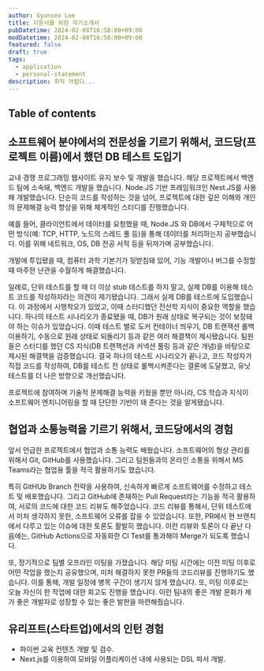 ```yaml
---
author: Gyunseo Lee
title: 지원서를 위한 자기소개서
pubDatetime: 2024-02-08T16:58:00+09:00
modDatetime: 2024-02-08T16:58:00+09:00
featured: false
draft: true
tags:
  - application
  - personal-statement
description: 취직 어렵다...
---
```


## Table of contents

## 소프트웨어 분야에서의 전문성을 기르기 위해서, 코드당(프로젝트 이름)에서 했던 DB 테스트 도입기

교내 경쟁 프로그래밍 웹사이트 유지 보수 및 개발을 했습니다. 해당 프로젝트에서 백엔드 팀에 소속돼, 백엔드 개발을 했습니다. Node.JS 기반 프레임워크인 Nest.JS를 사용해 개발했습니다. 단순히 코드를 작성하는 것을 넘어, 프로젝트에 대한 깊은 이해와 개인의 문제해결 능력 향상을 위해 체계적인 스터디를 진행했습니다.

예를 들어, 클라이언트에서 데이터를 요청했을 때, Node.JS 와 DB에서 구체적으로 어떤 방식(예: TCP, HTTP, 노드의 스레드 풀 등)을 통해 데이터를 처리하는지 공부했습니다. 이를 위해 네트워크, OS, DB 전공 서적 등을 뒤져가며 공부했습니다.

개발에 투입됐을 때, 컴퓨터 과학 기본기가 뒷받침돼 있어, 기능 개발이나 버그를 수정할 때 마주한 난관을 수월하게 해결했습니다.

일례로, 단위 테스트를 할 때 더 이상 stub 테스트를 하지 말고, 실제 DB를 이용해 테스트 코드를 작성하자라는 의견이 제기됐습니다. 그래서 실제 DB를 테스트에 도입했습니다. 이 과정에서 시행착오가 있었고, 이때 스터디했던 전산학 지식이 중요한 역할을 했습니다. 하나의 테스트 시나리오가 종료됐을 때, DB가 원래 상태로 복구되는 것이 보장돼야 하는 이슈가 있었습니다. 이때 테스트 별로 도커 컨테이너 띄우기, DB 트랜잭션 롤백 이용하기, 수동으로 원래 상태로 되돌리기 등과 같은 여러 해결책이 제시됐습니다. 팀원들은 스터디를 했던 CS 지식(DB 트랜잭션과 커넥션 풀링 등과 같은 개념)을 바탕으로 제시된 해결책을 검증했습니다. 결국 하나의 테스트 시나리오가 끝나고, 코드 작성자가 직접 코드를 작성하여, DB를 테스트 전 상태로 롤백시켜준다는 결론에 도달했고, 유닛 테스트를 더 나은 방향으로 개선했습니다.

프로젝트에 참여하며 기술적 문제해결 능력을 키웠을 뿐만 아니라, CS 학습과 지식이 소프트웨어 엔지니어링을 할 때 단단한 기반이 돼 준다는 것을 알게됐습니다.

## 협업과 소통능력을 기르기 위해서, 코드당에서의 경험

앞서 언급한 프로젝트에서 협업과 소통 능력도 배웠습니다. 소프트웨어의 형상 관리를 위해서 Git, GitHub를 사용했습니다. 그리고 팀원들과의 온라인 소통을 위해서 MS Teams라는 협업용 툴을 적극 활용하기도 했습니다.

특히 GitHUb Branch 전략을 사용하여, 신속하게 빠르게 소프트웨어를 수정하고 테스트 및 배포했습니다. 그리고 GitHub에 존재하는 Pull Request라는 기능을 적극 활용하여, 서로의 코드에 대한 코드 리뷰도 해주었습니다. 코드 리뷰를 통해서, 단위 테스트에서 미처 생각하지 못한, 소프트웨어 오류를 잡을 수 있었습니다. 또한, PR에서 현 브랜치에서 다루고 있는 이슈에 대한 토론도 활발히 했습니다. 이런 리뷰와 토론이 다 끝난 다음에는, GitHub Actions으로 자동화한 CI Test를 통과해야 Merge가 되도록 했습니다.

또, 정기적으로 팀별 오프라인 미팅을 가졌습니다. 해당 미팅 시간에는 이전 미팅 이후로 어떤 작업을 했는지 공유했으며, 미처 해결하지 못한 PR들의 코드리뷰를 진행하기도 했습니다. 이를 통해, 개발 일정에 병목 구간이 생기지 않게 했습니다. 또, 미팅 이후로는 오늘 자신이 한 작업에 대한 회고도 진행을 했습니다. 이런 팀내의 좋은 개발 문화가 제가 좋은 개발자로 성장할 수 있는 좋은 발판을 마련해줬습니다.

## 유리프트(스타트업)에서의 인턴 경험

- 파이썬 교육 컨텐츠 개발 및 검수.
- Next.js를 이용하여 모바일 어플리케이션 내에 사용되는 DSL 파서 개발.
